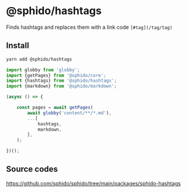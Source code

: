 # @sphido/hashtags

Finds hashtags and replaces them with a link code `[#tag](/tag/tag)`

## Install

```bash
yarn add @sphido/hashtags
```

```javascript
import globby from 'globby';
import {getPages} from '@sphido/core';
import {hashtags} from '@sphido/hashtags';
import {markdown} from '@sphido/markdown';

(async () => {

	const pages = await getPages(
		await globby('content/**/*.md'),
		...[
			hashtags,
			markdown,
		],
	);

})();
```

## Source codes

https://github.com/sphido/sphido/tree/main/packages/sphido-hashtags